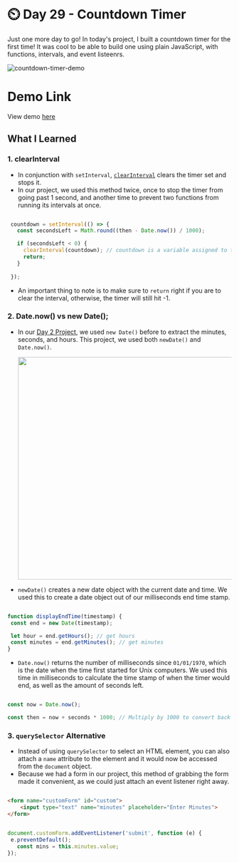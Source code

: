 # ⏲️ Day 29 - Countdown Timer

Just one more day to go! In today's project, I built a countdown timer for the first time! It was cool to be able to build one using plain JavaScript, with functions, intervals, and event listeenrs.


![countdown-timer-demo](https://i.ibb.co/grw04p6/Screen-Shot-2021-06-05-at-5-40-04-PM.png)

# Demo Link
View demo [here](https://sandaiiyahh.github.io/JavaScript30/29-Countdown%20Timer/index.html)

## What I Learned

### 1. clearInterval
 - In conjunction with `setInterval`, [`clearInterval`](https://www.w3schools.com/jsref/met_win_clearinterval.asp) clears the timer set and stops it.
 - In our project, we used this method twice, once to stop the timer from going past 1 second, and another time to prevent two functions from running its intervals at once. 
 
 ```javascript

  countdown = setInterval(() => {
    const secondsLeft = Math.round((then - Date.now()) / 1000);

    if (secondsLeft < 0) {
      clearInterval(countdown); // countdown is a variable assigned to the setInterval function
      return;
    }
    
  });

```

 - An important thing to note is to make sure to `return` right if you are to clear the interval, otherwise, the timer will still hit -1. 
 
 ### 2. Date.now() vs new Date();
  - In our [Day 2 Project](https://github.com/sandaiiyahh/JavaScript30/blob/main/02-JS%20and%20CSS%20Clock/README.md), we used `new Date()` before to extract the minutes, seconds, and hours. This project, we used both `newDate()` and `Date.now()`.
  
     <img src="https://i.ibb.co/WKqbtck/Screen-Shot-2021-06-05-at-6-30-02-PM.png" width="500" />
  - `newDate()` creates a new date object with the current date and time. We used this to create a date object out of our milliseconds end time stamp. 
   
 ```javascript
 
 function displayEndTime(timestamp) {
  const end = new Date(timestamp);

  let hour = end.getHours(); // get hours
  const minutes = end.getMinutes(); // get minutes
}


```

  - `Date.now()` returns the number of milliseconds since `01/01/1970`, which is the date when the time first started for Unix computers. We used this time in milliseconds to calculate the time stamp of when the timer would end, as well as the amount of seconds left.

  ```javascript
  
  const now = Date.now();

  const then = now + seconds * 1000; // Multiply by 1000 to convert back to milliseconds


```

 ### 3. `querySelector` Alternative
  - Instead of using `querySelector` to select an HTML element, you can also attach a `name` attribute to the element and it would now be accessed from the `document` object.
  - Because we had a form in our project, this method of grabbing the form made it convenient, as we could just attach an event listener right away. 
  
   ```HTML
  
   <form name="customForm" id="custom">
	   <input type="text" name="minutes" placeholder="Enter Minutes">
   </form>

   ```
    
   ```javascript
  
   document.customForm.addEventListener('submit', function (e) {
    e.preventDefault();
      const mins = this.minutes.value;
  });

   ```
 
 
 
